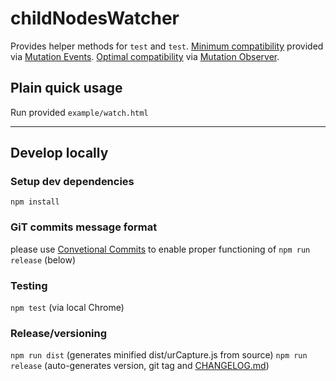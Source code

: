 # childNodesWatcher

Provides helper methods for `test` and `test`.
[Minimum compatibility](https://caniuse.com/#feat=mutation-events) provided via [Mutation Events](https://developer.mozilla.org/en-US/docs/Web/Guide/Events/Mutation_events).
[Optimal compatibility](https://caniuse.com/#feat=mutationobserver) via [Mutation Observer](https://developer.mozilla.org/en-US/docs/Web/API/MutationObserver).

## Plain quick usage
Run provided `example/watch.html`

---

## Develop locally

### Setup dev dependencies
`npm install`

### GiT commits message format
please use [Convetional Commits](https://www.conventionalcommits.org) to enable proper functioning of `npm run release` (below)

### Testing
`npm test` (via local Chrome)

### Release/versioning
`npm run dist` (generates minified dist/urCapture.js from source)
`npm run release` (auto-generates version, git tag and [CHANGELOG.md](./CHANGELOG.md))